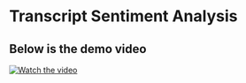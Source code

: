 # Transcript Sentiment Analysis

## Below is the demo video

[![Watch the video](https://github.com/user-attachments/assets/be5f08c9-e88d-4c69-aab7-7fc496b5cd38)](https://www.loom.com/embed/5f26bd17462f42aeb1767385d80224c6?sid=5a1fd995-ec94-4a33-bf5d-1fcbbe3ac3f6)
